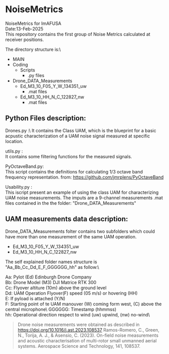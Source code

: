 # NoiseMetrics
NoiseMetrics for ImAFUSA\
Date:13-Feb-2025\
This repository contains the first group of Noise Metrics calculated at receiver positions.

The directory structure is:\
 * MAIN
 * Coding
   * Scripts
     * .py files
 * Drone_DATA_Measurements
   * Ed_M3_10_F05_Y_W_134351_uw
     * .mat files
   * Ed_M3_10_HH_N_C_122827_nw
     * .mat files

## Python Files description:

Drones.py :\ 
It contains the Class UAM, which is the blueprint for a basic acpustic characterization of a UAM noise signal measured at specific location.

utils.py :\
It contains some filtering functions for the measured signals.

PyOctaveBand.py:\
This script contains the definitions for calculating 1/3 octave band frequency representation.
from: https://github.com/jmrplens/PyOctaveBand

Usability.py : \
This iscript present an example of using the class UAM for characterizing UAM noise measurements.
The imputs are a 9-channel measurements .mat files contained in the the folder: "Drone_DATA_Measurements"

## UAM measurements data description:
Drone_DATA_Measurements folter contains two subfolders which could have more than one measurement of the same UAM operation. 

 * Ed_M3_10_F05_Y_W_134351_uw
 * Ed_M3_10_HH_N_C_122827_nw

The self explained folder names structure is "Aa_Bb_Cc_Dd_E_F_GGGGGG_hh" as follow:\

Aa:      Pylot (Ed) Edinburgh Drone Company\
Bb:      Drone Model (M3) DJI Matrice RTK 300\
Cc:      Flyover altiture (10m) above the ground level\
Dd:      UAM Operation Flyover(F) speed (05 m/s) or hovering (HH)\
E:       If pyload is attached (Y/N)\
F:       Starting point of te UAM manouver (W) coming form west, (C) above the central microphone\ 
GGGGGG:  Timestamp (hhmmss)\
hh:      Operational direction respect to wind (uw) upwind, (nw) no-wind\

> Drone noise measurements were obtained as described in https://doi.org/10.1016/j.ast.2023.108537
> Ramos-Romero, C., Green, N., Torija, A. J., & Asensio, C. (2023). On-field noise measurements and acoustic characterisation of multi-rotor small unmanned aerial systems. Aerospace Science and Technology, 141, 108537.
